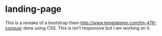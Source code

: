 # landing-page
This is a remake of a bootstrap them http://www.templatemo.com/tm-476-conquer done using CSS. This is isn't responsive but I am working on it.
